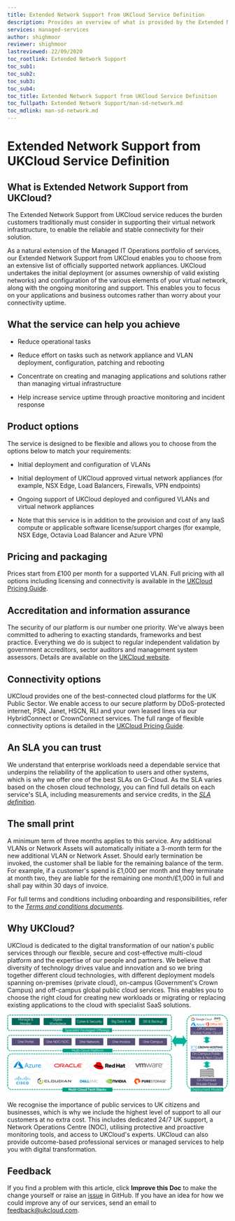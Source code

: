 ```yaml
---
title: Extended Network Support from UKCloud Service Definition
description: Provides an overview of what is provided by the Extended Network Support from UKCloud service
services: managed-services
author: shighmoor
reviewer: shighmoor
lastreviewed: 22/09/2020
toc_rootlink: Extended Network Support
toc_sub1: 
toc_sub2:
toc_sub3:
toc_sub4:
toc_title: Extended Network Support from UKCloud Service Definition
toc_fullpath: Extended Network Support/man-sd-network.md
toc_mdlink: man-sd-network.md
---
```


# Extended Network Support from UKCloud Service Definition

## What is Extended Network Support from UKCloud?

The Extended Network Support from UKCloud service reduces the burden customers traditionally must consider in supporting their virtual network infrastructure, to enable the reliable and stable connectivity for their solution.

As a natural extension of the Managed IT Operations portfolio of services, our Extended Network Support from UKCloud enables you to choose from an extensive list of officially supported network appliances. UKCloud undertakes the initial deployment (or assumes ownership of valid existing networks) and configuration of the various elements of your virtual network, along with the ongoing monitoring and support. This enables you to focus on your applications and business outcomes rather than worry about your connectivity uptime.

## What the service can help you achieve

- Reduce operational tasks

- Reduce effort on tasks such as network appliance and VLAN deployment, configuration, patching and rebooting

- Concentrate on creating and managing applications and solutions rather than managing virtual infrastructure

- Help increase service uptime through proactive monitoring and incident response

## Product options

The service is designed to be flexible and allows you to choose from the options below to match your requirements:

- Initial deployment and configuration of VLANs

- Initial deployment of UKCloud approved virtual network appliances (for example, NSX Edge, Load Balancers, Firewalls, VPN endpoints)

- Ongoing support of UKCloud deployed and configured VLANs and virtual network appliances

- Note that this service is in addition to the provision and cost of any IaaS compute or applicable software license/support charges (for example, NSX Edge, Octavia Load Balancer and Azure VPN)

## Pricing and packaging

Prices start from £100 per month for a supported VLAN. Full pricing with all options including licensing and connectivity is available in the [UKCloud Pricing Guide](https://ukcloud.com/pricing-guide).

## Accreditation and information assurance

The security of our platform is our number one priority. We've always been committed to adhering to exacting standards, frameworks and best practice. Everything we do is subject to regular independent validation by government accreditors, sector auditors and management system assessors. Details are available on the [UKCloud website](https://ukcloud.com/governance/).

## Connectivity options

UKCloud provides one of the best-connected cloud platforms for the UK Public Sector. We enable access to our secure platform by DDoS-protected internet, PSN, Janet, HSCN, RLI and your own leased lines via our HybridConnect or CrownConnect services. The full range of flexible connectivity options is detailed in the [UKCloud Pricing Guide](https://ukcloud.com/pricing-guide).

## An SLA you can trust

We understand that enterprise workloads need a dependable service that underpins the reliability of the application to users and other systems, which is why we offer one of the best SLAs on G-Cloud. As the SLA varies based on the chosen cloud technology, you can find full details on each service's SLA, including measurements and service credits, in the [*SLA definition*](../other/other-ref-sla-definition.md).

## The small print

A minimum term of three months applies to this service. Any additional VLANs or Network Assets will automatically initiate a 3-month term for the new additional VLAN or Network Asset. Should early termination be invoked, the customer shall be liable for the remaining balance of the term. For example, if a customer's spend is £1,000 per month and they terminate at month two, they are liable for the remaining one month/£1,000 in full and shall pay within 30 days of invoice.

For full terms and conditions including onboarding and responsibilities, refer to the [*Terms and conditions documents*](../other/other-ref-terms-and-conditions.md).

## Why UKCloud?

UKCloud is dedicated to the digital transformation of our nation's public services through our flexible, secure and cost-effective multi-cloud platform and the expertise of our people and partners. We believe that diversity of technology drives value and innovation and so we bring together different cloud technologies, with different deployment models spanning on-premises (private cloud), on-campus (Government's Crown Campus) and off-campus global public cloud services. This enables you to choose the right cloud for creating new workloads or migrating or replacing existing applications to the cloud with specialist SaaS solutions.

![UKCloud services](images/ukc-services-g12.png)

We recognise the importance of public services to UK citizens and businesses, which is why we include the highest level of support to all our customers at no extra cost. This includes dedicated 24/7 UK support, a Network Operations Centre (NOC), utilising protective and proactive monitoring tools, and access to UKCloud's experts. UKCloud can also provide outcome-based professional services or managed services to help you with digital transformation.

## Feedback

If you find a problem with this article, click **Improve this Doc** to make the change yourself or raise an [issue](https://github.com/UKCloud/documentation/issues) in GitHub. If you have an idea for how we could improve any of our services, send an email to <feedback@ukcloud.com>.

